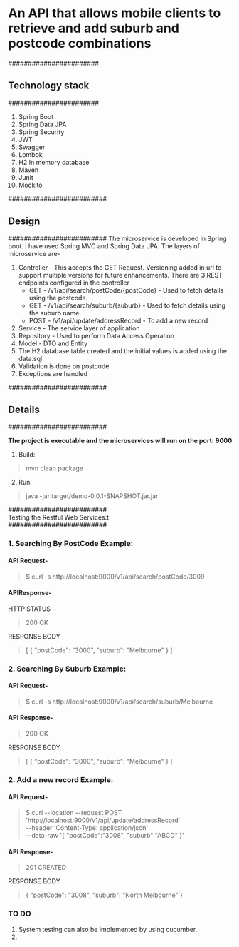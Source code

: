 # An API that allows mobile clients to retrieve and add suburb and postcode combinations

#######################<br />
## Technology stack <br/>
#######################
1. Spring Boot
2. Spring Data JPA
3. Spring Security
4. JWT
5. Swagger
6. Lombok
7. H2 In memory database
8. Maven
9. Junit
10. Mockito

#########################<br />
## Design <br />
#########################
The microservice is developed in Spring boot. 
I have used Spring MVC and Spring Data JPA. 
The layers of microservice are-

1. Controller - This accepts the GET Request. 
     Versioning added in url to support multiple versions for future enhancements. 
     There are 3 REST endpoints configured in the controller
     * GET - /v1/api/search/postCode/{postCode} - Used to fetch details using the postcode.
     * GET - /v1/api/search/suburb/{suburb} - Used to fetch details using the suburb name.
     * POST - /v1/api/update/addressRecord - To add a new record
2. Service - The service layer of application
3. Repository - Used to perform Data Access Operation
4. Model - DTO and Entity
5. The H2 database table created and the initial values is added using the data.sql
6. Validation is done on postcode
7. Exceptions are handled

#########################<br />
## Details<br />
#########################

**The project is executable and the microservices will run on the port: 9000**

1. Build:

>mvn clean package

2. Run:

>java -jar target/demo-0.0.1-SNAPSHOT.jar.jar


#########################<br />
Testing the Restful Web Services:t<br />
#########################

### 1. Searching By PostCode Example:

#### API Request-

   >$ curl -s http://localhost:9000/v1/api/search/postCode/3009

#### APIResponse-
 HTTP STATUS - 
 >200 OK 

RESPONSE BODY
>[
{
"postCode": "3000",
"suburb": "Melbourne"
}
]

### 2. Searching By Suburb Example:

#### API Request-

>$ curl -s http://localhost:9000/v1/api/search/suburb/Melbourne

#### API Response-

>200 OK

RESPONSE BODY
>[
{
"postCode": "3000",
"suburb": "Melbourne"
}
]

### 2. Add a new record Example:

#### API Request-

> $ curl --location --request POST 'http://localhost:9000/v1/api/update/addressRecord' \
> --header 'Content-Type: application/json' \
> --data-raw '{
"postCode":"3008",
"suburb":"ABCD"
> }'

#### API Response-

>201 CREATED 

RESPONSE BODY
>{
"postCode": "3008",
"suburb": "North Melbourne"
}


### TO DO

1. System testing can also be implemented by using cucumber.
2. 